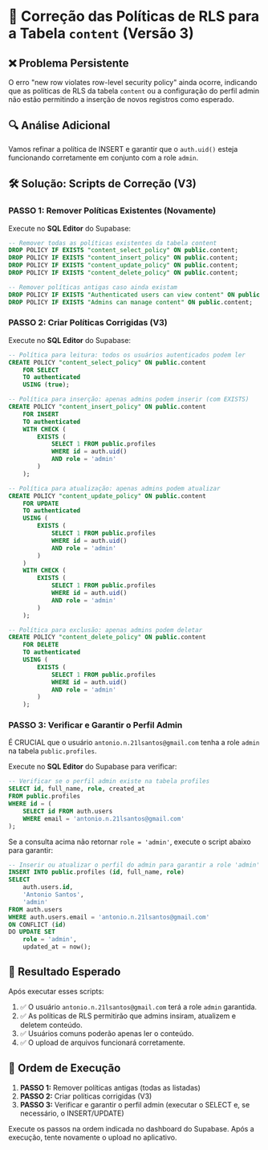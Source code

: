 # 🔧 Correção das Políticas de RLS para a Tabela `content` (Versão 3)

## ❌ Problema Persistente

O erro "new row violates row-level security policy" ainda ocorre, indicando que as políticas de RLS da tabela `content` ou a configuração do perfil admin não estão permitindo a inserção de novos registros como esperado.

## 🔍 Análise Adicional

Vamos refinar a política de INSERT e garantir que o `auth.uid()` esteja funcionando corretamente em conjunto com a role `admin`.

## 🛠️ Solução: Scripts de Correção (V3)

### PASSO 1: Remover Políticas Existentes (Novamente)

Execute no **SQL Editor** do Supabase:

```sql
-- Remover todas as políticas existentes da tabela content
DROP POLICY IF EXISTS "content_select_policy" ON public.content;
DROP POLICY IF EXISTS "content_insert_policy" ON public.content;
DROP POLICY IF EXISTS "content_update_policy" ON public.content;
DROP POLICY IF EXISTS "content_delete_policy" ON public.content;

-- Remover políticas antigas caso ainda existam
DROP POLICY IF EXISTS "Authenticated users can view content" ON public.content;
DROP POLICY IF EXISTS "Admins can manage content" ON public.content;
```

### PASSO 2: Criar Políticas Corrigidas (V3)

Execute no **SQL Editor** do Supabase:

```sql
-- Política para leitura: todos os usuários autenticados podem ler
CREATE POLICY "content_select_policy" ON public.content
    FOR SELECT 
    TO authenticated
    USING (true);

-- Política para inserção: apenas admins podem inserir (com EXISTS)
CREATE POLICY "content_insert_policy" ON public.content
    FOR INSERT 
    TO authenticated
    WITH CHECK (
        EXISTS (
            SELECT 1 FROM public.profiles 
            WHERE id = auth.uid() 
            AND role = 'admin'
        )
    );

-- Política para atualização: apenas admins podem atualizar
CREATE POLICY "content_update_policy" ON public.content
    FOR UPDATE 
    TO authenticated
    USING (
        EXISTS (
            SELECT 1 FROM public.profiles 
            WHERE id = auth.uid() 
            AND role = 'admin'
        )
    )
    WITH CHECK (
        EXISTS (
            SELECT 1 FROM public.profiles 
            WHERE id = auth.uid() 
            AND role = 'admin'
        )
    );

-- Política para exclusão: apenas admins podem deletar
CREATE POLICY "content_delete_policy" ON public.content
    FOR DELETE 
    TO authenticated
    USING (
        EXISTS (
            SELECT 1 FROM public.profiles 
            WHERE id = auth.uid() 
            AND role = 'admin'
        )
    );
```

### PASSO 3: Verificar e Garantir o Perfil Admin

É CRUCIAL que o usuário `antonio.n.21lsantos@gmail.com` tenha a role `admin` na tabela `public.profiles`.

Execute no **SQL Editor** do Supabase para verificar:

```sql
-- Verificar se o perfil admin existe na tabela profiles
SELECT id, full_name, role, created_at 
FROM public.profiles 
WHERE id = (
    SELECT id FROM auth.users 
    WHERE email = 'antonio.n.21lsantos@gmail.com'
);
```

Se a consulta acima não retornar `role = 'admin'`, execute o script abaixo para garantir:

```sql
-- Inserir ou atualizar o perfil do admin para garantir a role 'admin'
INSERT INTO public.profiles (id, full_name, role)
SELECT 
    auth.users.id,
    'Antonio Santos',
    'admin'
FROM auth.users 
WHERE auth.users.email = 'antonio.n.21lsantos@gmail.com'
ON CONFLICT (id) 
DO UPDATE SET 
    role = 'admin',
    updated_at = now();
```

## 🎯 Resultado Esperado

Após executar esses scripts:
1. ✅ O usuário `antonio.n.21lsantos@gmail.com` terá a role `admin` garantida.
2. ✅ As políticas de RLS permitirão que admins insiram, atualizem e deletem conteúdo.
3. ✅ Usuários comuns poderão apenas ler o conteúdo.
4. ✅ O upload de arquivos funcionará corretamente.

## 📝 Ordem de Execução

1. **PASSO 1:** Remover políticas antigas (todas as listadas)
2. **PASSO 2:** Criar políticas corrigidas (V3)
3. **PASSO 3:** Verificar e garantir o perfil admin (executar o SELECT e, se necessário, o INSERT/UPDATE)

Execute os passos na ordem indicada no dashboard do Supabase. Após a execução, tente novamente o upload no aplicativo.

